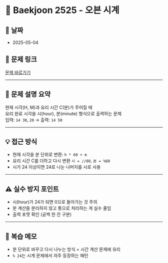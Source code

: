 # 📝 Baekjoon 2525 - 오븐 시계

## 📅 날짜
- 2025-05-04

## 🔗 문제 링크
[문제 바로가기](https://www.acmicpc.net/problem/2525)

---

## 📌 문제 설명 요약

현재 시각(H, M)과 요리 시간 C(분)가 주어질 때  
요리 완료 시각을 시(hour), 분(minute) 형식으로 출력하는 문제  
입력: `14 30`, `20` → 출력: `14 50`

---

## 💡 접근 방식

- 현재 시각을 분 단위로 변환: `h * 60 + m`
- 요리 시간 C를 더하고 다시 변환 `시 = //60`, `분 = %60`
- 시가 24 이상이면 24로 나눈 나머지를 시로 사용


---

## ⚠️ 실수 방지 포인트

- 시(hour)가 24가 되면 0으로 돌아가는 것 주의
- 분 계산을 분리하지 않고 통으로 처리하는 게 실수 줄임
- 출력 포맷 확인 (공백 한 칸 구분)

---

## 🧠 복습 메모

- 분 단위로 바꾸고 다시 나누는 방식 = 시간 계산 문제에 유리
- `% 24`는 시계 문제에서 자주 등장하는 패턴